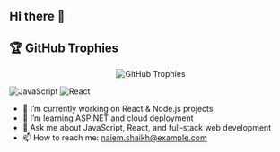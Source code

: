 ## Hi there 👋
## 🏆 GitHub Trophies

<p align="center">
  <img src="https://github-profile-trophy.vercel.app/?username=naiem786&theme=radical&no-frame=true&margin-w=15" alt="GitHub Trophies" />
</p>

![JavaScript](https://img.shields.io/badge/JavaScript-ES6-yellow)
![React](https://img.shields.io/badge/React-17.0.2-blue)

- 🔭 I’m currently working on React & Node.js projects  
- 🌱 I’m learning ASP.NET and cloud deployment  
- 💬 Ask me about JavaScript, React, and full‑stack web development  
- 📫 How to reach me: naiem.shaikh@example.com  

<!--
**naiem786/naiem786** is a ✨ _special_ ✨ repository because its `README.md` (this file) appears on your GitHub profile.
